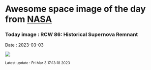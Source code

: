 
# Awesome space image of the day from [NASA](https://api.nasa.gov/)

### Today image : RCW 86: Historical Supernova Remnant
Date : 2023-03-03

![](https://apod.nasa.gov/apod/image/2303/noirlab2307a1024c.jpg)

<small>Latest update : Fri Mar  3 17:13:18 2023</small>
        